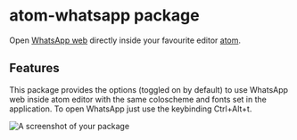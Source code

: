 # atom-whatsapp package

Open [WhatsApp web](https://web.whatsapp.com) directly inside your favourite editor [atom](https://github.com/atom/atom).

## Features

This package provides the options (toggled on by default) to use WhatsApp web inside atom editor with the same coloscheme and fonts set in the application. To open WhatsApp just use the keybinding Ctrl+Alt+t.

![A screenshot of your package](https://f.cloud.github.com/assets/69169/2290250/c35d867a-a017-11e3-86be-cd7c5bf3ff9b.gif)
